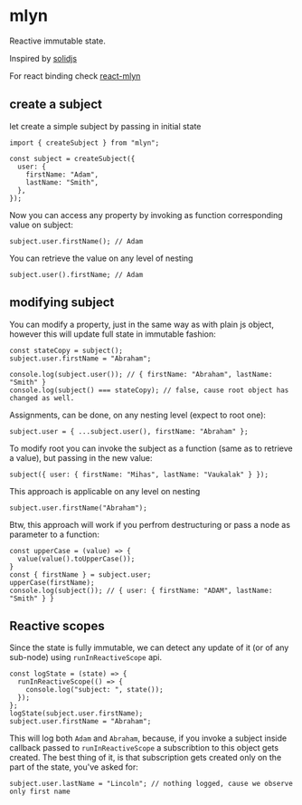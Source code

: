 # mlyn

Reactive immutable state.

Inspired by [solidjs](https://github.com/solidjs/solid)

For react binding check [react-mlyn](https://github.com/vaukalak/mlyn/tree/main/packages/react-mlyn)

## create a subject

let create a simple subject by passing in initial state
```
import { createSubject } from "mlyn";

const subject = createSubject({
  user: {
    firstName: "Adam",
    lastName: "Smith",
  },
});
```
Now you can access any property by invoking as function corresponding value on subject:
```
subject.user.firstName(); // Adam
```
You can retrieve the value on any level of nesting
```
subject.user().firstName; // Adam
```

## modifying subject

You can modify a property, just in the same way as with plain js object, however this will update full state in immutable fashion:
```
const stateCopy = subject();
subject.user.firstName = "Abraham";

console.log(subject.user()); // { firstName: "Abraham", lastName: "Smith" }
console.log(subject() === stateCopy); // false, cause root object has changed as well.
```
Assignments, can be done, on any nesting level (expect to root one):
```
subject.user = { ...subject.user(), firstName: "Abraham" };
```
To modify root you can invoke the subject as a function (same as to retrieve a value), but passing in the new value:
```
subject({ user: { firstName: "Mihas", lastName: "Vaukalak" } });
```
This approach is applicable on any level on nesting
```
subject.user.firstName("Abraham");
```
Btw, this approach will work if you perfrom destructuring or pass a node as parameter to a function:
```
const upperCase = (value) => {
  value(value().toUpperCase());
}
const { firstName } = subject.user;
upperCase(firstName);
console.log(subject()); // { user: { firstName: "ADAM", lastName: "Smith" } }
```

## Reactive scopes

Since the state is fully immutable, we can detect any update of it (or of any sub-node) using `runInReactiveScope` api. 
```
const logState = (state) => {
  runInReactiveScope(() => {
    console.log("subject: ", state());
  });
};
logState(subject.user.firstName);
subject.user.firstName = "Abraham";
```
This will log both `Adam` and `Abraham`, because, if you invoke a subject inside callback passed to `runInReactiveScope` a subscribtion to this object gets created. The best thing of it, is that subscription gets created only on the part of the state, you've asked for:
```
subject.user.lastName = "Lincoln"; // nothing logged, cause we observe only first name
```
